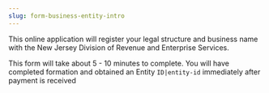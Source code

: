 ```yaml
---
slug: form-business-entity-intro
---
```

 This online application will register your legal structure and business name with the New Jersey Division of Revenue and Enterprise Services.

This form will take about 5 - 10 minutes to complete. You will have completed formation and obtained an Entity `ID|entity-id` immediately after payment is received